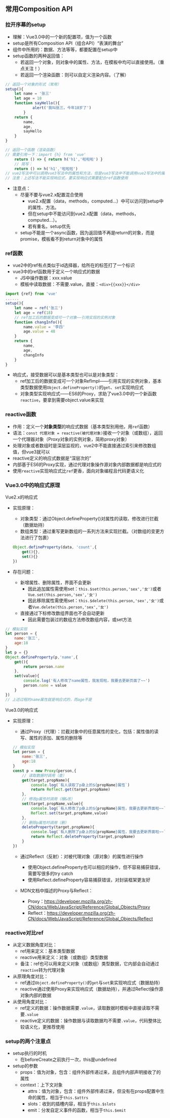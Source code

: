 ## 常用Composition API

### 拉开序幕的setup

+ 理解：Vue3.0中的一个新的配置项，值为一个函数
+ setup是所有Composition API（组合API）“表演的舞台”
+ 组件中所用的：数据、方法等等，都要配置在setup中
+ setup函数的两种返回值：
  + 若返回一个对象，则对象中的属性、方法，在模板中均可以直接使用。（重点关注！）
  + 若返回一个渲染函数：则可以自定义渲染内容。（了解）

```js
// 返回一个对象的形式（常用）
setup(){
    let name = '张三'
    let age = 18
    function sayHello(){
            alert('我叫张三，今年18岁了')
        }
    return {
        name,
        age,
        sayHello
    }
}

// 返回一个函数（渲染函数）
// 需要引用一下：import {h} from 'vue'
    return () => { return h('h1','啦啦啦') }
    // 简写：
    return () => h('h1','啦啦啦')
// vue2写法中可以调用vue3写法中的属性和方法，但是vue3写法中不能调用vue2写法中的属性和方法，因此不要混用
// 注意：上述写法不能实现响应式，要实现响应式需要配合ref函数使用
```

+ 注意点：
  + 尽量不要与vue2.x配置混合使用
    + vue2.x配置（data，methods，computed...）中可以访问到setup中的属性、方法。
    + 但在setup中不能访问到vue2.x配置（data，methods，computed...）。
    + 若有重名，setup优先
  + setup不能是一个async函数，因为返回值不再是return的对象，而是promise，模板看不到return对象中的属性

### ref函数

+ vue2中的ref有点类似于id选择器，给所在的标签打了一个标识
+ vue3中的ref函数用于定义一个响应式的数据
  + JS中操作数据：xxx.value
  + 模板中读取数据：不需要.value，直接：`<div>{{xxx}}</div>`

```js
import {ref} from 'vue'
......
setup(){
    let name = ref('张三')
    let age = ref(18)
    // ref加工后的数据变成可一个对象——引用实现的实例对象
    function changInfo(){
        name.value = '李四'
        age.value = 48
    }
    return {
        name,
        age,
        changInfo
    }
}
```

+ 响应式，接受数据可以是基本类型也可以是对象类型：
  + ref加工后的数据变成可一个对象RefImpl——引用实现的实例对象，基本类型数据使用`Object.defineProperty()`的`get`、`set`实现响应式
  + 对象类型实现响应式——ES6的Proxy，求助了vue3.0中的一个新函数`reactive`，要拿到需要object.value来实现

### reactive函数

+ 作用：定义一个**对象类型**的响应式数据（基本类型别用他，用`ref`函数）
+ 语法：`const 代理对象 = reactive(被代理对象)`接收一个对象（或数组），返回一个代理器对象（Proxy对象的实例对象，简称proxy对象）
+ 处理对象或者数组时是深层监视的，vue2中不能直接通过索引来修改数组值，但vue3就可以
+ reactive定义的响应式数据是“深层次的”
+ 内部基于ES6的Proxy实现，通过代理对象操作源对象内部数据都是响应式的
+ 使用`reactive`实现响应式比`ref`更香，面向对象编程且代码更语义化

### Vue3.0中的响应式原理

Vue2.x的响应式

+ 实现原理：

  + 对象类型：通过Object.defineProperty()对属性的读取、修改进行拦截（数据劫持）
  + 数组类型：通过重写更新数组的一系列方法来实现拦截。（对数组的变更方法进行了包裹）

  ```js
  Object.defineProperty(data, 'count',{
      get(){},
      set(){}
  })
  ```

+ 存在问题：

  + 新增属性、删除属性，界面不会更新
    + 因此追加属性需使用set：`this.$set(this.person,'sex','女')`或者`Vue.set(this.person,'sex','女')`
    + 因此移除属性需使用set：`this.$delete(this.person,'sex','女')`或者`Vue.delete(this.person,'sex','女')`
  + 直接通过下标修改数组界面也不会自动更新
    + 因此需要包装过的数组方法修改数组内容，或set方法

```js
// 模拟实现
let person = {
    name:'张三',
    age:18
}
let p = {}
Object.defineProperty(p,'name',{
    get(){
        return person.name
    },
    set(value){
        console.log('有人修改了name属性，我发现啦，我要去更新页面了~~')
        person.name = value
    }
})
// 上述过程的name属性就是响应式的，而age不是
```

Vue3.0的响应式

+ 实现原理：

  + 通过Proxy（代理）：拦截对象中的任意属性的变化，包括：属性值的读写、属性的添加、属性的删除等

  ```js
  // 模拟实现
  let person = {
      name:'张三',
      age:18
  }
  const p = new Proxy(person,{
      // 读取数据时调用（查）
      get(target,propName){
          console.log(`有人读取了p身上的${propName}属性`)
          return Reflect.get(target,propName)
      },
      // 修改p属性时调用（增&改）
      set(target,propName,value){
          console.log(`有人修改了p身上的${propName}属性，我要去更新界面啦~~`)
          Reflect.set(target,propName,value)
      },
      // 删除p属性时调用（删）
      deleteProperty(target,propName){
          console.log(`有人删除了p身上的${propName}属性，我要去更新界面啦~~`)
          return Reflect.deleteProperty(target,propName)
      }
  })
  ```

  

  + 通过Reflect（反射）：对被代理对象（源对象）的属性进行操作
    + 使用Object.defineProperty也可以相应的操作，但不容易捕获错误，需要写很多的try catch
    + 使用Reflect.defineProperty容易捕获错误，对封装框架更友好

  + MDN文档中描述的Proxy与Reflect：
    + Proxy：https://developer.mozilla.org/zh-CN/docs/Web/JavaScript/Reference/Global_Objects/Proxy
    + Reflect：https://developer.mozilla.org/zh-CN/docs/Web/JavaScript/Reference/Global_Objects/Reflect

### reactive对比ref

+ 从定义数据角度对比：
  + ref用来定义：基本类型数据
  + reactive用来定义：对象（或数组）类型数据
  + 备注：ref也可以用来定义对象（或数组）类型数据，它内部会自动通过`reactive`转为代理对象
+ 从原理角度对比：
  + ref通过`Object.defineProperty()`的`get`与`set`来实现响应式（数据劫持）
  + reactive通过使用Proxy来实现响应式（数据劫持），并通过Reflect操作源对象内部的数据
+ 从使用角度对比：
  + ref定义的数据：操作数据需要`.value`，读取数据时模板中直接读取不需要`.value`
  + reactive定义的数据：操作数据与读取数据均不需要`.value`，代码整体比较语义化，更推荐使用

### setup的两个注意点

+ setup执行的时机
  + 在beforeCreate之前执行一次，this是undefined
+ setup的参数
  + props：值为对象，包含：组件外部传递过来，且组件内部声明接收了的属性
  + context：上下文对象
    + attrs：值为对象，包含：组件外部传递过来，但没有在props配置中生命的属性，相当于`this.$attrs`
    + slots：收到的插槽内容，相当于`this.$slots`
    + emit：分发自定义事件的函数，相当于`this.$emit`

